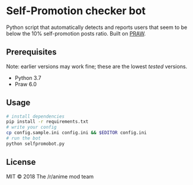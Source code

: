 # Self-Promotion checker bot

Python script that automatically detects and reports users that seem to be below the 10% self-promotion posts ratio. Built on [PRAW](https://github.com/praw-dev/praw).

## Prerequisites

Note: earlier versions may work fine; these are the lowest *tested* versions.

- Python 3.7
- Praw 6.0

## Usage

```bash
# install dependencies
pip install -r requirements.txt
# write your config
cp config.sample.ini config.ini && $EDITOR config.ini
# run the bot
python selfpromobot.py
```

## License

MIT &copy; 2018 The /r/anime mod team
